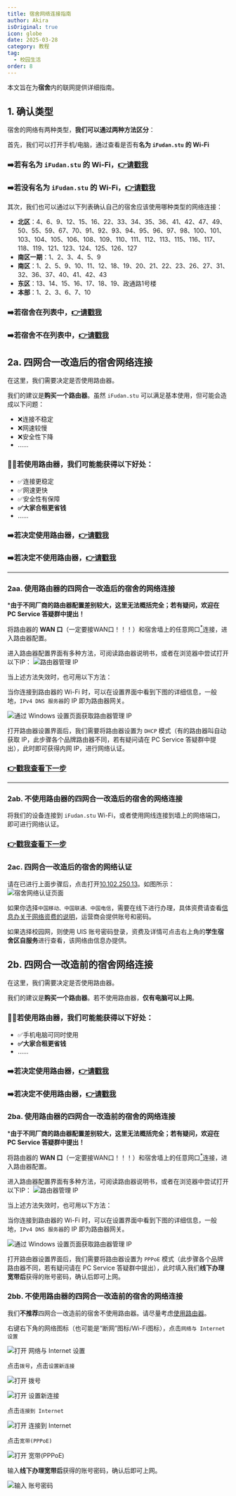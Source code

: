 ```yaml
---
title: 宿舍网络连接指南
author: Akira
isOriginal: true
icon: globe
date: 2025-03-28
category: 教程
tag:
  - 校园生活
order: 8
---
```


本文旨在为**宿舍**内的联网提供详细指南。

## 1. 确认类型
宿舍的网络有两种类型，**我们可以通过两种方法区分**：

首先，我们可以打开手机/电脑，通过查看是否有**名为 ``iFudan.stu`` 的 Wi-Fi** 
### ➡️若有名为 ``iFudan.stu`` 的 Wi-Fi，[👉请戳我](#2a)
### ➡️若没有名为 ``iFudan.stu`` 的 Wi-Fi，[👉请戳我](#2b)
其次，我们也可以通过以下列表确认自己的宿舍应该使用哪种类型的网络连接：
- **北区**：4、6、9、12、15、16、22、33、34、35、36、41、42、47、49、50、55、59、67、70、91、92、93、94、95、96、97、98、100、101、103、104、105、106、108、109、110、111、112、113、115、116、117、118、119、121、123、124、125、126、127
- **南区一期**：1、2、3、4、5、9
- **南区**：1、2、5、9、10、11、12、18、19、20、21、22、23、26、27、31、32、36、37、40、41、42、43
- **东区**：13、14、15、16、17、18、19、政通路1号楼
- **本部**：1、2、3、6、7、10

### ➡️若宿舍在列表中，[👉请戳我](#2a)
### ➡️若宿舍不在列表中，[👉请戳我](#2b)

## 2a. 四网合一改造后的宿舍网络连接<a id="2a"></a>
在这里，我们需要决定是否使用路由器。

我们的建议是**购买一个路由器**。虽然 ``iFudan.stu`` 可以满足基本使用，但可能会造成以下问题：
- ❌连接不稳定
- ❌网速较慢
- ❌安全性下降
- ……

### 💁‍♂️若使用路由器，我们可能能获得以下好处：
- ✅连接更稳定
- ✅网速更快
- ✅安全性有保障
- **✅大家合租更省钱**
- ……

### ➡️若决定使用路由器，[👉请戳我](#2aa)
### ➡️若决定不使用路由器，[👉请戳我](#2ab)

****
### 2aa. 使用路由器的四网合一改造后的宿舍的网络连接<a id="2aa"></a>

 ***由于不同厂商的路由器配置差别较大，这里无法概括完全；若有疑问，欢迎在 PC Service 答疑群中提出！**

将路由器的 **WAN 口**（一定要接WAN口！！！）和宿舍墙上的任意网口[<sup>*</sup>](#tip)连接，进入路由器配置。

进入路由器配置界面有多种方法，可阅读路由器说明书，或者在浏览器中尝试打开以下IP：
![路由器管理 IP](./assets/c-drive-clean/routers_management_ips.png)

当上述方法失效时，也可用以下方法：

当你连接到路由器的 Wi-Fi 时，可以在设置界面中看到下图的详细信息，一般地，``IPv4 DNS 服务器``的 IP 即为路由器网关。

![通过 Windows 设置页面获取路由器管理 IP](./assets/c-drive-clean/get_management_ip_by_windows_settings.png)

打开路由器设置界面后，我们需要将路由器设置为 ``DHCP`` 模式（有的路由器叫自动获取 IP，此步骤各个品牌路由器不同，若有疑问请在 PC Service 答疑群中提出），此时即可获得内网 IP，进行网络认证。
### [👉戳我查看下一步](#2ac)


****
### 2ab. 不使用路由器的四网合一改造后的宿舍的网络连接<a id="2ab"></a>
将我们的设备连接到 ``iFudan.stu`` Wi-Fi，或者使用网线连接到墙上的网络端口，即可进行网络认证。
### [👉戳我查看下一步](#2ac)

### 2ac. 四网合一改造后的宿舍的网络认证<a id="2ac"></a>

请在已进行上面步骤后，点击打开[10.102.250.13](http://10.102.250.13)。如图所示：
![宿舍网络认证页面](./assets/c-drive-clean/dorm_net_auth.png)

如果你选择``中国移动、中国联通、中国电信``，需要在线下进行办理，具体资费请查看[信息办关于网络资费的说明](https://icampus.fudan.edu.cn/xsssqsw/list.htm)，运营商会提供账号和密码。

如果选择校园网，则使用 UIS 账号密码登录，资费及详情可点击右上角的**学生宿舍区自服务**进行查看，该网络由信息办提供。

## 2b. 四网合一改造前的宿舍网络连接<a id="2b"></a>
在这里，我们需要决定是否使用路由器。

我们的建议是**购买一个路由器**。若不使用路由器，**仅有电脑可以上网**。

### 💁‍♂️若使用路由器，我们可能能获得以下好处：
- ✅手机电脑可同时使用
- **✅大家合租更省钱**
- ……

### ➡️若决定使用路由器，[👉请戳我](#2ba)
### ➡️若决定不使用路由器，[👉请戳我](#2bb)

### 2ba. 使用路由器的四网合一改造前的宿舍的网络连接<a id="2ba"></a>
 ***由于不同厂商的路由器配置差别较大，这里无法概括完全；若有疑问，欢迎在 PC Service 答疑群中提出！**

将路由器的 **WAN 口**（一定要接WAN口！！！）和宿舍墙上的任意网口[<sup>*</sup>](#tip)连接，进入路由器配置。

进入路由器配置界面有多种方法，可阅读路由器说明书，或者在浏览器中尝试打开以下IP：
![路由器管理 IP](./assets/c-drive-clean/routers_management_ips.png)

当上述方法失效时，也可用以下方法：

当你连接到路由器的 Wi-Fi 时，可以在设置界面中看到下图的详细信息，一般地，``IPv4 DNS 服务器``的 IP 即为路由器网关。

![通过 Windows 设置页面获取路由器管理 IP](./assets/c-drive-clean/get_management_ip_by_windows_settings.png)

打开路由器设置界面后，我们需要将路由器设置为 ``PPPoE`` 模式（此步骤各个品牌路由器不同，若有疑问请在 PC Service 答疑群中提出），此时填入我们**线下办理宽带后**获得的账号密码，确认后即可上网。

### 2bb. 不使用路由器的四网合一改造前的宿舍的网络连接<a id="2bb"></a>
我们**不推荐**四网合一改造前的宿舍不使用路由器。请尽量考虑[使用路由器](#2ba)。

右键右下角的网络图标（也可能是“断网”图标/Wi-Fi图标），点击``网络与 Internet 设置``

![打开 网络与 Internet 设置](./assets/c-drive-clean/windows_open_internet_settings_1.png)

点击``拨号``，点击``设置新连接``

![打开 拨号](./assets/c-drive-clean/windows_open_internet_settings_2.png)

![打开 设置新连接](./assets/c-drive-clean/windows_open_internet_settings_3.png)

点击``连接到 Internet``

![打开 连接到 Internet](./assets/c-drive-clean/windows_open_internet_settings_4.png)

点击``宽带(PPPoE)``

![打开 宽带(PPPoE)](./assets/c-drive-clean/windows_open_internet_settings_5.png)

输入**线下办理宽带后**获得的账号密码，确认后即可上网。

![输入 账号密码](./assets/c-drive-clean/windows_open_internet_settings_6.png)

